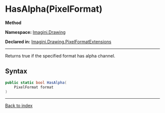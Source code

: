 # HasAlpha(PixelFormat)

**Method**

**Namespace:** [Imagini.Drawing](Imagini.Drawing.md)

**Declared in:** [Imagini.Drawing.PixelFormatExtensions](Imagini.Drawing.PixelFormatExtensions.md)

------



Returns true if the specified format has alpha channel.


## Syntax

```csharp
public static bool HasAlpha(
	PixelFormat format
)
```

------

[Back to index](index.md)